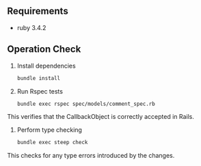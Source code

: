 ## Requirements
- ruby 3.4.2

## Operation Check
1. Install dependencies
    ```bash
    bundle install
    ```
1. Run Rspec tests
    ```bash
    bundle exec rspec spec/models/comment_spec.rb
    ```
This verifies that the CallbackObject is correctly accepted in Rails.

1. Perform type checking
    ```bash
    bundle exec steep check
    ```
This checks for any type errors introduced by the changes.